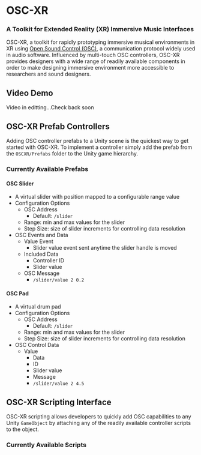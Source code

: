 # OSC-XR

### A Toolkit for Extended Reality (XR) Immersive Music Interfaces

OSC-XR, a toolkit for rapidly prototyping immersive musical environments in XR using [Open Sound Control (OSC)](http://opensoundcontrol.org/introduction-osc), a communication protocol widely used in audio software. Influenced by multi-touch OSC controllers, OSC-XR provides designers with a wide range of readily available components in order to make designing immersive environment more accessible to researchers and sound designers.

## Video Demo

Video in editting...Check back soon

## OSC-XR Prefab Controllers

Adding OSC controller prefabs to a Unity scene is the quickest way to get started with OSC-XR. To implement a controller simply add the prefab from the `OSCXR/Prefabs` folder to the Unity game hierarchy.

### Currently Available Prefabs

#### OSC Slider

- A virtual slider with position mapped to a configurable range value
- Configuration Options
  - OSC Address
    - Default: `/slider`
  - Range: min and max values for the slider
  - Step Size: size of slider increments for controlling data resolution
- OSC Events and Data
  - Value Event
    - Slider value event sent anytime the slider handle is moved
  - Included Data
    - Controller ID
    - Slider value
  - OSC Message
      - `/slider/value 2 0.2`

#### OSC Pad
- A virtual drum pad
- Configuration Options
  - OSC Address
    - Default: `/slider`
  - Range: min and max values for the slider
  - Step Size: size of slider increments for controlling data resolution
- OSC Control Data
  - Value
      - Data
      - ID
      - Slider value
      - Message
      - `/slider/value 2 4.5`

## OSC-XR Scripting Interface
OSC-XR scripting allows developers to quickly add OSC capabilities to any Unity `GameObject` by attaching any of the readily available controller scripts to the object.

### Currently Available Scripts